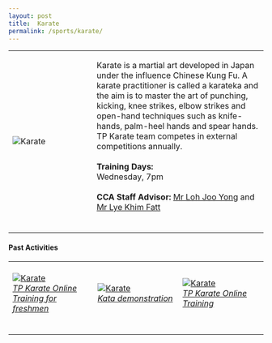 ```yaml
---
layout: post
title:  Karate
permalink: /sports/karate/
---
```


<table>
    <tr>
        <td style="width:33%"><image src="{{site.baseurl}}/images/CCA_karate.jpg" style="display:block;margin-left:auto;margin-right:auto;" alt="Karate"></image></td>
        <td>
            <p>
                Karate is a martial art developed in Japan under the influence Chinese Kung Fu. A karate practitioner is called a karateka and the aim is to master the art of punching, kicking, knee strikes, elbow strikes and open-hand techniques such as knife-hands, palm-heel hands and spear hands. TP Karate team competes in external competitions annually.<br>
                <br>
                <b>Training Days:</b><br>
                Wednesday, 7pm<br>
                <br>
                <b>CCA Staff Advisor:</b> <a href="mailto:Loh_Joo_Yong@tp.edu.sg">Mr Loh Joo Yong</a> and <a href="mailto:Lye_Khim_Fatt@tp.edu.sg">Mr Lye Khim Fatt</a><br>
                <br>
            </p>
        </td>
    </tr>
</table>

#### Past Activities

<table>
    <tr>
        <td style="width:33%"><br>
            <a href="https://www.instagram.com/p/CBXAzCvn4gq/">
                <image src="{{site.baseurl}}/images/CCA-Karate_IG1.png" style="display:block;margin-left:auto;margin-right:auto;" alt="Karate">
                <h6 style="margin-top:0%">TP Karate Online Training for freshmen</h6>
                </image>
            </a>
        </td>
        <td style="width:33%"><br>
            <a href="https://www.instagram.com/p/CACtB2gnwQg/">
                <image src="{{site.baseurl}}/images/CCA-Karate_IG2.png" style="display:block;margin-left:auto;margin-right:auto;" alt="Karate">
                <h6 style="margin-top:0%">Kata demonstration</h6>
                </image>
            </a>
        </td>
        <td style="width:33%"><br>
            <a href="https://www.instagram.com/p/B_49VnjHQRm/">
                <image src="{{site.baseurl}}/images/CCA-Karate_IG3.png" style="display:block;margin-left:auto;margin-right:auto;" alt="Karate">
                <h6 style="margin-top:0%">TP Karate Online Training</h6>    
                </image>
            </a>
        </td>
    </tr>
</table>
